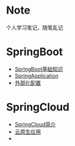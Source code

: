 # Note
个人学习笔记，随笔乱记

# SpringBoot
+ [SpringBoot基础知识](Spring/SpringBoot/01.SpringBoot基础.md)  
+ [SpringApplication](Spring/SpringBoot/02.SpringApplication介绍.md)  
+ [外部化配置](Spring/SpringBoot/03.外部化配置.md)

# SpringCloud
+ [SpringCloud简介](Spring/SpringCloud/00.SpringCloud简介.md)
+ [云原生应用](Spring/SpringCloud/01.云原生应用.md)
+ 
